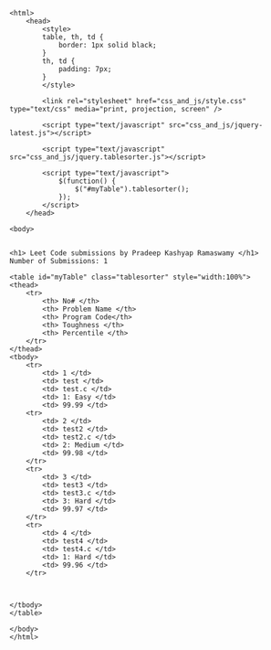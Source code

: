 	<html>
		<head>
			<style>
			table, th, td {
				border: 1px solid black;
			}
			th, td {
				padding: 7px;
			}
			</style>
			
			<link rel="stylesheet" href="css_and_js/style.css" type="text/css" media="print, projection, screen" />

			<script type="text/javascript" src="css_and_js/jquery-latest.js"></script> 

			<script type="text/javascript" src="css_and_js/jquery.tablesorter.js"></script> 

			<script type="text/javascript">
				$(function() {
					$("#myTable").tablesorter();
				});
			</script>
		</head>

	<body>


	<h1> Leet Code submissions by Pradeep Kashyap Ramaswamy </h1>
	Number of Submissions: 1

	<table id="myTable" class="tablesorter" style="width:100%">
	<thead> 
		<tr> 
			<th> No# </th>
			<th> Problem Name </th>
			<th> Program Code</th>
			<th> Toughness </th>
			<th> Percentile </th>
		</tr>
	</thead>
	<tbody> 
		<tr>
			<td> 1 </td>
			<td> test </td>
			<td> test.c </td>
			<td> 1: Easy </td>
			<td> 99.99 </td>
		<tr>
			<td> 2 </td>
			<td> test2 </td>
			<td> test2.c </td>
			<td> 2: Medium </td>
			<td> 99.98 </td>
		</tr>
		<tr>
			<td> 3 </td>
			<td> test3 </td>
			<td> test3.c </td>
			<td> 3: Hard </td>
			<td> 99.97 </td>
		</tr>
		<tr>
			<td> 4 </td>
			<td> test4 </td>
			<td> test4.c </td>
			<td> 1: Hard </td>
			<td> 99.96 </td>
		</tr>


		
	</tbody> 
	</table>

	</body>
	</html>
